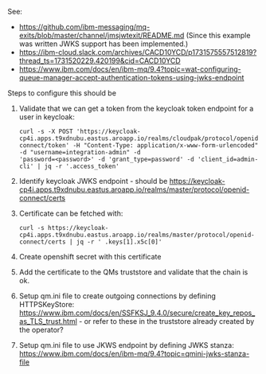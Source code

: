 See:

* https://github.com/ibm-messaging/mq-exits/blob/master/channel/jmsjwtexit/README.md (Since this example was written JWKS support has been implemented.)
* https://ibm-cloud.slack.com/archives/CACD10YCD/p1731575557512819?thread_ts=1731520229.420199&cid=CACD10YCD
* https://www.ibm.com/docs/en/ibm-mq/9.4?topic=wat-configuring-queue-manager-accept-authentication-tokens-using-jwks-endpoint


Steps to configure this should be 

1. Validate that we can get a token from the keycloak token endpoint for a user in keycloak:
    ```
    curl -s -X POST 'https://keycloak-cp4i.apps.t9xdnubu.eastus.aroapp.io/realms/cloudpak/protocol/openid-connect/token' -H "Content-Type: application/x-www-form-urlencoded" -d "username=integration-admin" -d 
    'password=<password>' -d 'grant_type=password' -d 'client_id=admin-cli' | jq -r '.access_token'
    ```
1. Identify keycloak JWKS endpoint - should be https://keycloak-cp4i.apps.t9xdnubu.eastus.aroapp.io/realms/master/protocol/openid-connect/certs
1. Certificate can be fetched with:
    ```
    curl -s https://keycloak-cp4i.apps.t9xdnubu.eastus.aroapp.io/realms/master/protocol/openid-connect/certs | jq -r ' .keys[1].x5c[0]'
    ```

1. Create openshift secret with this certificate
1. Add the certificate to the QMs truststore and validate that the chain is ok. 
1. Setup qm.ini file to create outgoing connections by defining HTTPSKeyStore: https://www.ibm.com/docs/en/SSFKSJ_9.4.0/secure/create_key_repos_as_TLS_trust.html - or refer to these in the truststore already created by the operator?
1. Setup qm.ini file to use JKWS endpoint by defining JWKS stanza: https://www.ibm.com/docs/en/ibm-mq/9.4?topic=qmini-jwks-stanza-file
